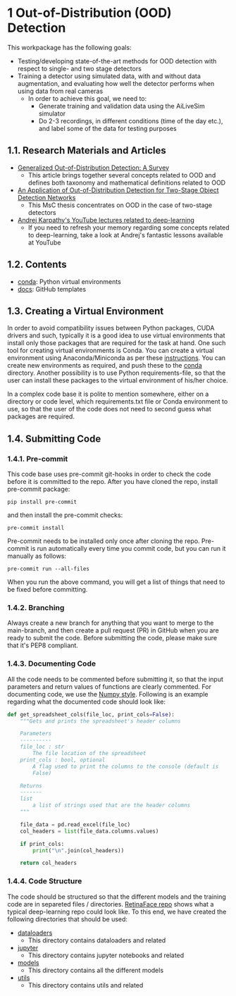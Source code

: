 # 1 Out-of-Distribution (OOD) Detection

This workpackage has the following goals:

* Testing/developing state-of-the-art methods for OOD detection with respect to single- and two stage detectors
* Training a detector using simulated data, with and without data augmentation, and evaluating how well the detector
performs when using data from real cameras
  * In order to achieve this goal, we need to:
    * Generate training and validation data using the AiLiveSim simulator
    * Do 2-3 recordings, in different conditions (time of the day etc.), and label some of the data for testing purposes

## 1.1. Research Materials and Articles

* [Generalized Out-of-Distribution Detection: A Survey](https://arxiv.org/pdf/2110.11334.pdf)
  * This article brings together several concepts related to OOD and defines both taxonomy and mathematical definitions
  related to OOD
* [An Application of Out-of-Distribution Detection for Two-Stage Object Detection Networks](https://uwspace.uwaterloo.ca/bitstream/handle/10012/15646/Denouden_Taylor.pdf?sequence=1&isAllowed=y)
  * This MsC thesis concentrates on OOD in the case of two-stage detectors
* [Andrej Karpathy's YouTube lectures related to deep-learning](https://www.youtube.com/watch?v=VMj-3S1tku0)
  * If you need to refresh your memory regarding some concepts related to deep-learning, take a look at Andrej's fantastic lessons available at YouTube

## 1.2. Contents

* [conda](./conda/README.md): Python virtual environments
* [docs](./docs): GitHub templates

## 1.3. Creating a Virtual Environment

In order to avoid compatibility issues between Python packages, CUDA drivers and such, typically it is a good idea to
use virtual environments that install only those packages that are required for the task at hand. One such tool
for creating virtual environments is Conda. You can create a virtual environment using Anaconda/Miniconda
as per these [instructions](./conda/README.md). You can create new environments as required, and push
these to the [conda](./conda) directory. Another possibility is to use Python requirements-file, so that the user
can install these packages to the virtual environment of his/her choice.

In a complex code base it is polite to mention somewhere, either on a directory or code level, which
requirements.txt file or Conda environment to use, so that the user of the code does not need to second guess
what packages are required.

## 1.4. Submitting Code

### 1.4.1. Pre-commit

This code base uses pre-commit git-hooks in order to check the code before it is committed to the repo. After
you have cloned the repo, install pre-commit package:

```shell
pip install pre-commit
```

and then install the pre-commit checks:

```shell
pre-commit install
```

Pre-commit needs to be installed only once after cloning the repo. Pre-commit is run automatically every time you commit code,
but you can run it manually as follows:

```shell
pre-commit run --all-files
```

When you run the above command, you will get a list of things that need to be fixed before committing.

### 1.4.2. Branching

Always create a new branch for anything that you want to merge to the main-branch, and then create a pull request (PR)
in GitHub when you are ready to submit the code. Before submitting the code, please make sure that it's PEP8 compliant.

### 1.4.3. Documenting Code

All the code needs to be commented before submitting it, so that the input parameters and return values of functions are
clearly commented. For documenting code, we use the [Numpy style](https://numpydoc.readthedocs.io/en/latest/format.html). Following
is an example regarding what the documented code should look like:

```python
def get_spreadsheet_cols(file_loc, print_cols=False):
    """Gets and prints the spreadsheet's header columns

    Parameters
    ----------
    file_loc : str
        The file location of the spreadsheet
    print_cols : bool, optional
        A flag used to print the columns to the console (default is
        False)

    Returns
    -------
    list
        a list of strings used that are the header columns
    """

    file_data = pd.read_excel(file_loc)
    col_headers = list(file_data.columns.values)

    if print_cols:
        print("\n".join(col_headers))

    return col_headers
```

### 1.4.4. Code Structure

The code should be structured so that the different models and the training code are in separeted files / directories.
[RetinaFace repo](https://github.com/biubug6/Pytorch_Retinaface) shows what a typical deep-learning repo could look like.
To this end, we have created the following directories that should be used:

* [dataloaders](./dataloaders)
  * This directory contains dataloaders and related
* [jupyter](./jupyter)
  * This directory contains jupyter notebooks and related
* [models](./models)
  * This directory contains all the different models
* [utils](./utils)
  * This directory contains utils and related
